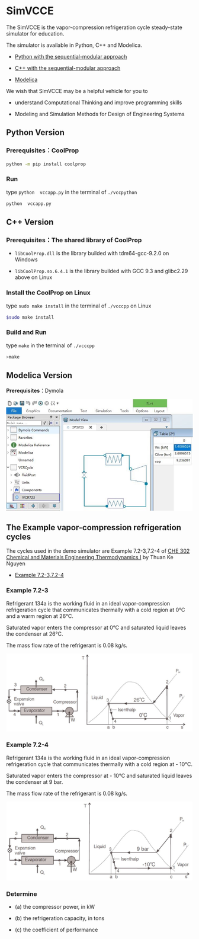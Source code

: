 # SimVCCE

The SimVCCE is the vapor-compression refrigeration cycle steady-state simulator for education.

The simulator is available in Python, C++ and Modelica.

* [Python with the sequential-modular approach](./vccpython)

* [C++ with the sequential-modular approach](./vcccpp)

* [Modelica](./vccmo)

We wish that SimVCCE may be a helpful vehicle for you to 

*  understand Computational Thinking and improve programming skills

*  Modeling and Simulation Methods for Design of Engineering Systems

## Python Version

### Prerequisites：CoolProp

```bash
python -m pip install coolprop
```
### Run
 
type `python  vccapp.py` in the terminal of `./vccpython` 

```bash
python  vccapp.py
```

## C++ Version

### Prerequisites：The shared library of CoolProp

* `libCoolProp.dll` is the library builded with tdm64-gcc-9.2.0 on Windows 

* `libCoolProp.so.6.4.1`  is the library builded with GCC 9.3 and glibc2.29 above on Linux

### Install the CoolProp on Linux 

type `sudo make install` in the terminal of `./vcccpp` on Linux

```bash
$sudo make install
```

### Build and Run

type `make` in the terminal of `./vcccpp`

```bash
>make
```

## Modelica Version

**Prerequisites**：Dymola

![vcr-modelica](./img/vcr-modelica.jpg)

## The Example vapor-compression refrigeration cycles

The cycles used in the demo simulator are Example 7.2-3,7.2-4 of [CHE 302 Chemical and Materials Engineering Thermodynamics I](https://www.cpp.edu/~tknguyen/che302/home.htm) by Thuan Ke Nguyen 

* [Example 7.2-3,7.2-4](https://www.cpp.edu/~tknguyen/che302/Notes/chap7-2.pdf)
 
### Example 7.2-3

Refrigerant 134a is the working fluid in an ideal vapor-compression refrigeration cycle that communicates thermally with a cold region at 0°C and a warm region at 26°C.

Saturated vapor enters the compressor at 0°C and saturated liquid leaves the condenser at 26°C.

The mass flow rate of the refrigerant is 0.08 kg/s.

![](./img/example723.jpg)

### Example 7.2-4

Refrigerant 134a is the working fluid in an ideal vapor-compression refrigeration cycle that communicates thermally with a cold region at - 10°C.

Saturated vapor enters the compressor at - 10°C and saturated liquid leaves the condenser at 9 bar. 

The mass flow rate of the refrigerant is 0.08 kg/s.

![](./img/example724.jpg)

### Determine

 * (a) the compressor power, in kW
 
 * (b) the refrigeration capacity, in tons
 
 * (c) the coefficient of performance

